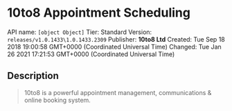 # 10to8 Appointment Scheduling
API name: `[object Object]`
Tier: Standard
Version: `releases/v1.0.1433\1.0.1433.2309`
Publisher: **10to8 Ltd**
Created: Tue Sep 18 2018 19:00:58 GMT+0000 (Coordinated Universal Time)
Changed: Tue Jan 26 2021 17:21:53 GMT+0000 (Coordinated Universal Time)

## Description
> 10to8 is a powerful appointment management, communications & online booking system.
